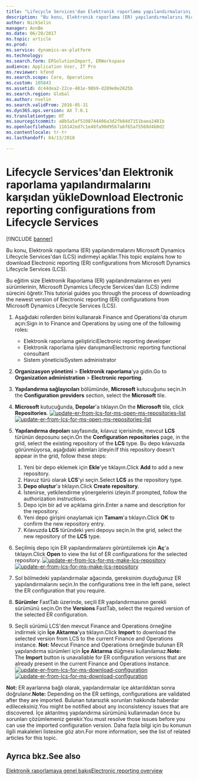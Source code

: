 ```yaml
---
title: "Lifecycle Services'dan Elektronik raporlama yapılandırmalarını karşıdan yükle"
description: "Bu konu, Elektronik raporlama (ER) yapılandırmalarını Microsoft Dynamics Lifecycle Services'dan (LCS) indirmeyi açıklar."
author: NickSelin
manager: AnnBe
ms.date: 06/20/2017
ms.topic: article
ms.prod: 
ms.service: dynamics-ax-platform
ms.technology: 
ms.search.form: ERSolutionImport, ERWorkspace
audience: Application User, IT Pro
ms.reviewer: kfend
ms.search.scope: Core, Operations
ms.custom: 105843
ms.assetid: dc44dea2-22ce-401e-98b9-d289e0e2825b
ms.search.region: Global
ms.author: nselin
ms.search.validFrom: 2016-05-31
ms.dyn365.ops.version: AX 7.0.1
ms.translationtype: HT
ms.sourcegitcommit: a8b5a5af5108744406a3d2fb84d7151baea2481b
ms.openlocfilehash: 116142ed7c1e48fa90d95b7a6f65a75568d4b0d2
ms.contentlocale: tr-tr
ms.lasthandoff: 04/13/2018

---
```


# <a name="download-electronic-reporting-configurations-from-lifecycle-services"></a><span data-ttu-id="08764-103">Lifecycle Services'dan Elektronik raporlama yapılandırmalarını karşıdan yükle</span><span class="sxs-lookup"><span data-stu-id="08764-103">Download Electronic reporting configurations from Lifecycle Services</span></span>

[!INCLUDE [banner](../includes/banner.md)]

<span data-ttu-id="08764-104">Bu konu, Elektronik raporlama (ER) yapılandırmalarını Microsoft Dynamics Lifecycle Services'dan (LCS) indirmeyi açıklar.</span><span class="sxs-lookup"><span data-stu-id="08764-104">This topic explains how to download Electronic reporting (ER) configurations from Microsoft Dynamics Lifecycle Services (LCS).</span></span>

<span data-ttu-id="08764-105">Bu eğitim size Elektronik Raporlama (ER) yapılandırmalarının en yeni sürümlerinin, Microsoft Dynamics Lifecycle Services'dan (LCS) indirme sürecini öğretir.</span><span class="sxs-lookup"><span data-stu-id="08764-105">This tutorial guides you through the process of downloading the newest version of Electronic reporting (ER) configurations from Microsoft Dynamics Lifecycle Services (LCS).</span></span>

1.  <span data-ttu-id="08764-106">Aşağıdaki rollerden birini kullanarak Finance and Operations'da oturum açın:</span><span class="sxs-lookup"><span data-stu-id="08764-106">Sign in to Finance and Operations by using one of the following roles:</span></span>
    -   <span data-ttu-id="08764-107">Elektronik raporlama geliştirici</span><span class="sxs-lookup"><span data-stu-id="08764-107">Electronic reporting developer</span></span>
    -   <span data-ttu-id="08764-108">Elektronik raporlama işlev danışmanı</span><span class="sxs-lookup"><span data-stu-id="08764-108">Electronic reporting functional consultant</span></span>
    -   <span data-ttu-id="08764-109">Sistem yöneticisi</span><span class="sxs-lookup"><span data-stu-id="08764-109">System administrator</span></span>

2.  <span data-ttu-id="08764-110">**Organizasyon yönetimi** &gt; **Elektronik raporlama**'ya gidin.</span><span class="sxs-lookup"><span data-stu-id="08764-110">Go to **Organization administration** &gt; **Electronic reporting**.</span></span>
3.  <span data-ttu-id="08764-111">**Yapılandırma sağlayıcıları** bölümünde, **Microsoft** kutucuğunu seçin.</span><span class="sxs-lookup"><span data-stu-id="08764-111">In the **Configuration providers** section, select the **Microsoft** tile.</span></span>
4.  <span data-ttu-id="08764-112">**Microsoft** kutucuğunda, **Depolar**'a tıklayın.</span><span class="sxs-lookup"><span data-stu-id="08764-112">On the **Microsoft** tile, click **Repositories**.</span></span> <span data-ttu-id="08764-113">[![update-er-from-lcs-for-ms-open-ms-repositories-list](./media/update-er-from-lcs-for-ms-open-ms-repositories-list.png)](./media/update-er-from-lcs-for-ms-open-ms-repositories-list.png)</span><span class="sxs-lookup"><span data-stu-id="08764-113">[![update-er-from-lcs-for-ms-open-ms-repositories-list](./media/update-er-from-lcs-for-ms-open-ms-repositories-list.png)](./media/update-er-from-lcs-for-ms-open-ms-repositories-list.png)</span></span>
5.  <span data-ttu-id="08764-114">**Yapılandırma depoları** sayfasında, kılavuz içerisinde, mevcut **LCS** türünün deposunu seçin.</span><span class="sxs-lookup"><span data-stu-id="08764-114">On the **Configuration repositories** page, in the grid, select the existing repository of the **LCS** type.</span></span> <span data-ttu-id="08764-115">Bu depo kılavuzda görünmüyorsa, aşağıdaki adımları izleyin:</span><span class="sxs-lookup"><span data-stu-id="08764-115">If this repository doesn't appear in the grid, follow these steps:</span></span>
    1.  <span data-ttu-id="08764-116">Yeni bir depo eklemek için **Ekle**'ye tıklayın.</span><span class="sxs-lookup"><span data-stu-id="08764-116">Click **Add** to add a new repository.</span></span>
    2.  <span data-ttu-id="08764-117">Havuz türü olarak **LCS**'yi seçin.</span><span class="sxs-lookup"><span data-stu-id="08764-117">Select **LCS** as the repository type.</span></span>
    3.  <span data-ttu-id="08764-118">**Depo oluştur**'a tıklayın.</span><span class="sxs-lookup"><span data-stu-id="08764-118">Click **Create repository**.</span></span>
    4. <span data-ttu-id="08764-119">İstenirse, yetkilendirme yönergelerini izleyin.</span><span class="sxs-lookup"><span data-stu-id="08764-119">If prompted, follow the authorization instructions.</span></span>
    5.  <span data-ttu-id="08764-120">Depo için bir ad ve açıklama girin.</span><span class="sxs-lookup"><span data-stu-id="08764-120">Enter a name and description for the repository.</span></span>
    6.  <span data-ttu-id="08764-121">Yeni depo girişini onaylamak için **Tamam**'a tıklayın.</span><span class="sxs-lookup"><span data-stu-id="08764-121">Click **OK** to confirm the new repository entry.</span></span>
    7.  <span data-ttu-id="08764-122">Kılavuzda **LCS** türündeki yeni depoyu seçin.</span><span class="sxs-lookup"><span data-stu-id="08764-122">In the grid, select the new repository of the **LCS** type.</span></span>

6.  <span data-ttu-id="08764-123">Seçilmiş depo için ER yapılandırmalarını görüntülemek için **Aç**'a tıklayın.</span><span class="sxs-lookup"><span data-stu-id="08764-123">Click **Open** to view the list of ER configurations for the selected repository.</span></span> <span data-ttu-id="08764-124">[![update-er-from-lcs-for-ms-make-lcs-repository](./media/update-er-from-lcs-for-ms-make-lcs-repository.png)](./media/update-er-from-lcs-for-ms-make-lcs-repository.png)</span><span class="sxs-lookup"><span data-stu-id="08764-124">[![update-er-from-lcs-for-ms-make-lcs-repository](./media/update-er-from-lcs-for-ms-make-lcs-repository.png)](./media/update-er-from-lcs-for-ms-make-lcs-repository.png)</span></span>
7.  <span data-ttu-id="08764-125">Sol bölmedeki yapılandırmalar ağacında, gereksinim duyduğunuz ER yapılandırmalarını seçin.</span><span class="sxs-lookup"><span data-stu-id="08764-125">In the configurations tree in the left pane, select the ER configuration that you require.</span></span>
8.  <span data-ttu-id="08764-126">**Sürümler** FastTab üzerinde, seçili ER yapılandırmasının gerekli sürümünü seçin.</span><span class="sxs-lookup"><span data-stu-id="08764-126">On the **Versions** FastTab, select the required version of the selected ER configuration.</span></span>
9.  <span data-ttu-id="08764-127">Seçili sürümü LCS'den mevcut Finance and Operations örneğine indirmek için **İçe Aktarma**'ya tıklayın.</span><span class="sxs-lookup"><span data-stu-id="08764-127">Click **Import** to download the selected version from LCS to the current Finance and Operations instance.</span></span> <span data-ttu-id="08764-128">**Not:** Mevcut Finance and Operations örneğinde bulunan ER yapılandırma sürümleri için **İçe Aktarma** düğmesi kullanılamaz.</span><span class="sxs-lookup"><span data-stu-id="08764-128">**Note:** The **Import** button is unavailable for ER configuration versions that are already present in the current Finance and Operations instance.</span></span> <span data-ttu-id="08764-129">[![update-er-from-lcs-for-ms-download-configuration](./media/update-er-from-lcs-for-ms-download-configuration.png)](./media/update-er-from-lcs-for-ms-download-configuration.png)</span><span class="sxs-lookup"><span data-stu-id="08764-129">[![update-er-from-lcs-for-ms-download-configuration](./media/update-er-from-lcs-for-ms-download-configuration.png)](./media/update-er-from-lcs-for-ms-download-configuration.png)</span></span>

<span data-ttu-id="08764-130">**Not:** ER ayarlarına bağlı olarak, yapılandırmalar içe aktarıldıktan sonra doğrulanır.</span><span class="sxs-lookup"><span data-stu-id="08764-130">**Note:** Depending on the ER settings, configurations are validated after they are imported.</span></span> <span data-ttu-id="08764-131">Bulunan tutarsızlık sorunları hakkında haberdar edileceksiniz.</span><span class="sxs-lookup"><span data-stu-id="08764-131">You might be notified about any inconsistency issues that are discovered.</span></span> <span data-ttu-id="08764-132">İçe aktarılmış yapılandırma sürümünü kullanmadan önce bu sorunları çözümlemeniz gerekir.</span><span class="sxs-lookup"><span data-stu-id="08764-132">You must resolve those issues before you can use the imported configuration version.</span></span> <span data-ttu-id="08764-133">Daha fazla bilgi için bu konunun ilgili makaleleri listesine göz atın.</span><span class="sxs-lookup"><span data-stu-id="08764-133">For more information, see the list of related articles for this topic.</span></span>

<a name="see-also"></a><span data-ttu-id="08764-134">Ayrıca bkz.</span><span class="sxs-lookup"><span data-stu-id="08764-134">See also</span></span>
--------

[<span data-ttu-id="08764-135">Elektronik raporlamaya genel bakış</span><span class="sxs-lookup"><span data-stu-id="08764-135">Electronic reporting overview</span></span>](general-electronic-reporting.md)




